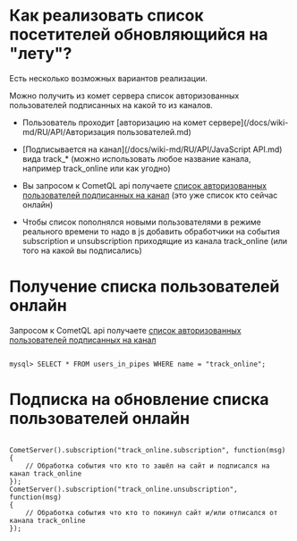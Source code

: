 
# Как реализовать  список посетителей обновляющийся на "лету"?

Есть несколько возможных вариантов реализации.
 
Можно получить из комет сервера список авторизованных пользователей подписанных на какой то из каналов.
 
  - Пользователь проходит [авторизацию на комет сервере](/docs/wiki-md/RU/API/Авторизация пользователей.md)
  - [Подписывается на канал](/docs/wiki-md/RU/API/JavaScript API.md) вида track_* (можно использовать любое название канала, например track_online или как угодно)
  - Вы запросом к CometQL api получаете [список авторизованных пользователей подписанных на канал](/docs/wiki-md/RU/API/CometQL.md) (это уже список кто сейчас онлайн)

  - Чтобы список пополнялся новыми пользователями в режиме реального времени то надо в js добавить обработчики на события subscription и unsubscription приходящие из канала track_online (или того на какой вы подписались)

# Получение списка пользователей онлайн
Запросом к CometQL api получаете [список авторизованных пользователей подписанных на канал](/docs/wiki-md/RU/API/CometQL.md)

```

mysql> SELECT * FROM users_in_pipes WHERE name = "track_online";

```



# Подписка на обновление списка пользователей онлайн # 

```

CometServer().subscription("track_online.subscription", function(msg)
{
    // Обработка события что кто то зашёл на сайт и подписался на канал track_online
});	
CometServer().subscription("track_online.unsubscription", function(msg)
{
    // Обработка события что кто то покинул сайт и/или отписался от канала track_online
});	

```
